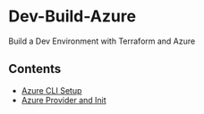 # Dev-Build-Azure
Build a Dev Environment with Terraform and Azure

## Contents

- [Azure CLI Setup](1-Setup.md)
- [Azure Provider and Init](2-Azure-Provider-Init.md)